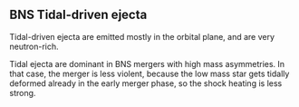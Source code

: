 ## BNS  Tidal-driven ejecta

Tidal-driven ejecta are emitted mostly in the orbital plane, and are very neutron-rich. 

Tidal ejecta are dominant in BNS mergers with high mass asymmetries. In that case, the merger is less violent, because the low mass star gets tidally deformed already in the early merger phase, so the shock heating is less strong.